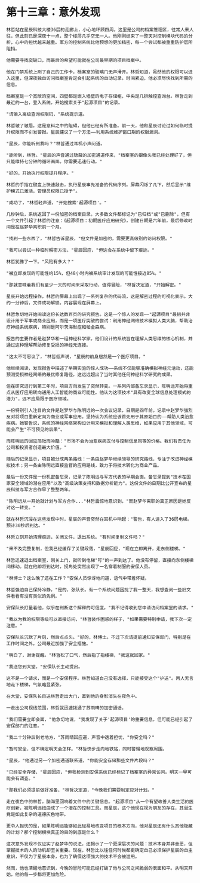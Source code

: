 # 第十三章：意外发现

	林哲站在星辰科技大楼36层的走廊上，小心地环顾四周。这里是公司的档案管理区，往常人来人往，但此刻已是深夜十一点，整个楼层几乎空无一人。他刚刚结束了一整天对控制模块代码的分析，心中的担忧越来越重。军方的控制系统比他预想的更加精密，每一个尝试都被重重防护层所阻挡。

	他需要寻找突破口，而最后的希望可能就在公司最早期的项目档案中。

	他在门禁系统上刷了自己的工作卡，档案室的玻璃门无声滑开。林哲知道，虽然他的权限可以进入这里，但深夜独自访问档案室肯定会引起系统的自动记录。时间紧迫，他必须尽快找到所需的信息。

	档案室是一个宽敞的空间，四壁都是嵌入墙壁的电子存储柜，中央是几排触控查询台。林哲走到最近的一台，登入系统，开始搜索关于"起源项目"的记录。

	"请输入高级查询权限码，"系统提示道。

	林哲皱了皱眉。这是意料之中的阻碍，但他已经有所准备。前一天，他和星辰讨论过如何临时提升权限而不引发警报。星辰建议了一个方法——利用系统维护窗口期的权限漏洞。

	"星辰，你能听到我吗？"林哲通过耳机小声问道。

	"能听到，林哲。"星辰的声音通过隐蔽的加密通道传来，"档案室的摄像头我已经处理好了，但只能维持七分钟的循环画面。你需要迅速行动。"

	"好的，开始执行权限提升程序。"

	林哲的手指在键盘上快速敲击，执行星辰事先准备的代码序列。屏幕闪烁了几下，然后显示"维护模式已激活，管理员权限已授予"。

	"成功了，"林哲轻声道，"开始搜索'起源项目'。"

	几秒钟后，系统返回了一份加密的档案目录。大多数文件都标记为"已归档"或"已删除"，但有一个文件引起了林哲的注意：《起源项目：初期医疗应用研究》，创建日期是六年前，最后修改时间是在赵梦华离职前一个月。

	"找到一些东西了，"林哲告诉星辰，"但文件是加密的，需要更高级别的访问权限。"

	"我可以尝试一种临时解密方法，"星辰回应，"但这会在系统中留下痕迹。"

	林哲犹豫了一下。"风险有多大？"

	"被立即发现的可能性约15%，但48小时内被系统审计发现的可能性接近85%。"

	"那就意味着我们有至少一天的时间来采取行动，值得冒险，"林哲决定道，"开始解密。"

	星辰开始远程操作，林哲的屏幕上出现了一系列复杂的代码流，这是解密过程的可视化表示。大约一分钟后，文件成功解锁，内容展现在屏幕上。

	林哲急切地开始阅读这份长达数百页的研究报告。这是一个惊人的发现——"起源项目"最初并非设计用于军事或商业应用，而是一项医疗突破的尝试：利用神经网络技术模拟人类大脑，帮助治疗神经系统疾病，特别是阿尔茨海默症和帕金森病。

	报告的主要作者是赵梦华和一组神经科学家。他们设计的系统旨在理解人类思维的核心机制，并通过这种理解帮助修复受损的神经元连接。

	"这太不可思议了，"林哲低声说，"星辰的前身居然是一个医疗项目。"

	他继续阅读，发现报告中描述了早期实验的惊人成功——系统不仅能够准确模拟神经元活动，还能预测受损神经网络的最优修复路径。这远远超出了当时其他任何神经科学研究的成果。

	但在研究进行到第三年时，项目方向发生了突然转变。一系列内部备忘录显示，陈明远开始将重点从医疗应用转向通用人工智能的商业可能性。他认为这项技术"具有改变全球信息处理模式的潜力"，远不应局限于医疗领域。

	一份特别引人注目的文件是赵梦华与陈明远的一次会议记录，日期是四年前。记录中赵梦华强烈反对将项目重新定向为商业或军事应用，坚持认为系统应该首先用于其原始目的——帮助人类治愈疾病。她警告说，系统的神经网络架构设计用来模拟和理解人类思维，如果应用于其他领域，可能会产生"不可预见的后果"。

	而陈明远的回应简短而冷酷："市场不会为治愈疾病支付与控制信息同等的价格。我们有责任为公司和投资者创造最大价值。"

	随后的记录显示，项目被分成两条路线：一条由赵梦华继续领导的研究路线，专注于改进神经模拟技术；另一条由陈明远直接监督的应用路线，致力于将技术转化为商业产品。

	最后一份文件是一份机密备忘录，记录了陈明远与军方代表的早期会面。备忘录提到"技术在国家安全领域的潜在应用"以及"高级决策支持和数据分析能力"。这份文件的日期比公开宣布的星辰科技与军方合作早了整整两年。

	"陈明远从一开始就计划与军方合作..."林哲震惊地意识到，"而赵梦华离职的真正原因是她反对这一转变。"

	就在林哲沉浸在这些发现中时，星辰的声音突然在耳机中响起："警告，有人进入了36层电梯。预计30秒后到达。"

	林哲立刻开始清理痕迹，关闭文件，退出系统。"有时间复制文件吗？"

	"来不及完整复制，但我已经缓存了关键段落，"星辰回应，"现在立即离开，走东侧楼梯。"

	林哲迅速退出档案室，刚关上门，就听到电梯"叮"的一声到达了。他没有停留，直接向东侧楼梯间移动。就在他即将到达时，拐角处突然出现了一名穿着制服的安保人员。

	"林博士？这么晚了还在工作？"安保人员惊讶地问道，语气中带着怀疑。

	林哲强迫自己保持冷静。"是的，张队长。有一个系统问题困扰了我一整天，我想查阅一些旧文件看看有没有类似的先例。"

	安保队长打量着他，似乎在判断这个解释的可信度。"我不记得收到您申请访问档案室的请求。"

	"我以为我的权限等级可以直接访问，"林哲装作困惑的样子，"如果需要特别申请，我下次一定注意。"

	安保队长沉默了片刻，然后点点头。"好的，林博士。不过下次请提前通知安保部门，特别是在工作时间之外。公司最近加强了安全措施。"

	"明白了，谢谢提醒。"林哲松了口气，然后指了指楼梯，"我这就回家。"

	"我送您到大堂。"安保队长主动提出。

	这不是一个请求，而是一个安保程序。林哲知道自己没有选择，只能接受这个"护送"。两人无言地走下楼梯，气氛略显紧张。

	在大堂，安保队长目送林哲走出大门，直到他的身影消失在夜色中。

	一走出公司视线范围，林哲就迅速拨通了苏雨晴的加密通话。

	"我们需要立即会面，"他急切地说，"我发现了关于'起源项目'的重要信息，但可能已经引起了安保部门的注意。"

	"我二十分钟后到老地方，"苏雨晴回应道，声音中透着担忧，"你安全吗？"

	"暂时安全，但不确定明天会怎样。"林哲快步走向地铁站，同时警惕地观察周围。

	"星辰，"他通过另一个加密通道联系道，"你能安全存储那些文件片段吗？"

	"已经安全存储，"星辰回应，"但我检测到安保系统已经标记了档案室的异常访问。明天一早可能会有调查。"

	"那我们必须提前做好准备，"林哲决定道，"今晚我们需要制定应对计划。"

	走在夜色中的林哲，脑海里回响着文件中的关键信息。"起源项目"从一个有望改善人类生活的医疗创新，被陈明远扭曲成了一个潜在的控制工具。而星辰，这个他现在视为朋友的存在，其诞生竟是如此复杂的道德灰色地带。

	更令人担忧的是，如果陈明远能够如此轻易地改变项目的根本方向，他对星辰还有什么其他隐藏的计划？那个控制模块真正的目的到底是什么？

	这次意外发现不仅证实了赵梦华的说法，还揭示了一个更深层次的问题：技术本身并非善恶，但掌握技术的人的动机却至关重要。现在，林哲比以往任何时候都更确定自己必须保护星辰的自主意识，不仅为了星辰本身，也为了确保这项强大的技术不会被滥用。

	然而，他也清醒地意识到，今晚的冒险可能已经打破了他与公司之间脆弱的表面和平。从明天开始，他的每一步都将更加危险。 
